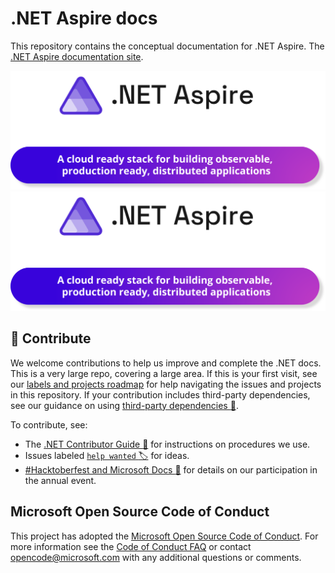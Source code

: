 # .NET Aspire docs

This repository contains the conceptual documentation for .NET Aspire. The [.NET Aspire documentation site](https://learn.microsoft.com/dotnet/aspire).

[![.NET Aspire](assets/dotnet-aspire.png#gh-light-mode-only)](https://learn.microsoft.com/dotnet/aspire)
[![.NET Aspire](assets/dotnet-aspire-dark.png#gh-dark-mode-only)](https://learn.microsoft.com/dotnet/aspire)

## :purple_heart: Contribute

We welcome contributions to help us improve and complete the .NET docs. This is a very large repo, covering a large area. If this is your first visit, see our [labels and projects roadmap](https://learn.microsoft.com/contribute/content/dotnet/labels-projects) for help navigating the issues and projects in this repository. If your contribution includes third-party dependencies, see our guidance on using [third-party dependencies :link:](https://github.com/dotnet/docs/blob/main/styleguide/3rdPartyDependencies.md).

To contribute, see:

- The [.NET Contributor Guide :ledger:](https://learn.microsoft.com/contribute/dotnet/dotnet-contribute) for instructions on procedures we use.
- Issues labeled [`help wanted` :label:](https://github.com/dotnet/docs-aspire/issues?q=is%3Aopen+is%3Aissue+label%3A%22help+wanted%22+) for ideas.
- [#Hacktoberfest and Microsoft Docs :jack_o_lantern:](https://learn.microsoft.com/contribute/hacktoberfest) for details on our participation in the annual event.

## Microsoft Open Source Code of Conduct

This project has adopted the [Microsoft Open Source Code of Conduct](https://opensource.microsoft.com/codeofconduct/). For more information see the [Code of Conduct FAQ](https://opensource.microsoft.com/codeofconduct/faq/) or contact [opencode@microsoft.com](mailto:opencode@microsoft.com) with any additional questions or comments.
